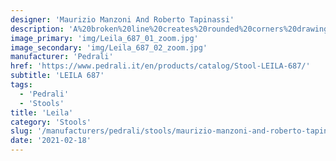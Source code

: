 ```yaml
---
designer: 'Maurizio Manzoni And Roberto Tapinassi'
description: 'A%20broken%20line%20creates%20rounded%20corners%20drawing%20the%20outline%20of%20Leila%20armchair.%20Upholstered%20shell%20and%20solid%20oak%20legs.Swivel%20barstool%20with%20automatic%20return%20mechanism%2C%20upholstered%20shell%20and%20stainless%20steel%20central%20base%20with%20footrest.'
image_primary: 'img/Leila_687_01_zoom.jpg'
image_secondary: 'img/Leila_687_02_zoom.jpg'
manufacturer: 'Pedrali'
href: 'https://www.pedrali.it/en/products/catalog/Stool-LEILA-687/'
subtitle: 'LEILA 687'
tags:
  - 'Pedrali'
  - 'Stools'
title: 'Leila'
category: 'Stools'
slug: '/manufacturers/pedrali/stools/maurizio-manzoni-and-roberto-tapinassi-leila'
date: '2021-02-18'
---
```

